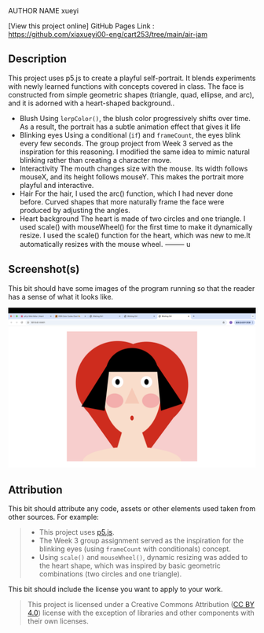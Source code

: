 
<title>Blishing Girl</title>
AUTHOR NAME xueyi

[View this project online] GitHub Pages Link : https://github.com/xiaxueyi00-eng/cart253/tree/main/air-jam

## Description
This project uses p5.js to create a playful self-portrait.
 It blends experiments with newly learned functions with concepts covered in class.
 The face is constructed from simple geometric shapes (triangle, quad, ellipse, and arc), and it is adorned with a heart-shaped background..  

-	Blush
Using `lerpColor()`, the blush color progressively shifts over time. As a result, the portrait has a subtle animation effect that gives it life
-	Blinking eyes
Using a conditional (`if`) and `frameCount`, the eyes blink every few seconds. The group project from Week 3 served as the inspiration for this reasoning. I modified the same idea to mimic natural blinking rather than creating a character move.  
-	Interactivity
The mouth changes size with the mouse. Its width follows mouseX, and its height follows mouseY. This makes the portrait more playful and interactive.
-	Hair
For the hair, I used the arc() function, which I had never done before.  Curved shapes that more naturally frame the face were produced by adjusting the angles.
-	Heart background
The heart is made of two circles and one triangle. I used scale() with mouseWheel() for the first time to make it dynamically resize.
I used the scale() function for the heart, which was new to me.It automatically resizes with the mouse wheel.
⸻
u
## Screenshot(s)

This bit should have some images of the program running so that the reader has a sense of what it looks like. 

![Self-portrait screenshot](./assets/images/portrait.png)

## Attribution

This bit should attribute any code, assets or other elements used taken from other sources. For example:

> - This project uses [p5.js](https://p5js.org).
> - The Week 3 group assignment served as the inspiration for the blinking eyes (using `frameCount` with conditionals) concept.  
> - Using `scale()` and `mouseWheel()`, dynamic resizing was added to the heart shape, which was inspired by basic geometric combinations (two circles and one triangle).  


This bit should include the license you want to apply to your work. 

> This project is licensed under a Creative Commons Attribution ([CC BY 4.0](https://creativecommons.org/licenses/by/4.0/deed.en)) license with the exception of libraries and other components with their own licenses.